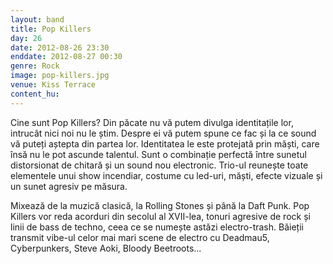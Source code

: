 ```yaml
---
layout: band
title: Pop Killers
day: 26
date: 2012-08-26 23:30
enddate: 2012-08-27 00:30
genre: Rock
image: pop-killers.jpg
venue: Kiss Terrace
content_hu: 
---
```


Cine sunt Pop Killers? Din păcate nu vă putem divulga identitațile lor, intrucât nici noi nu le știm. Despre ei vă putem spune ce fac și la ce sound vă puteți aștepta din partea lor. Identitatea le este protejată prin măști, care însă nu le pot ascunde talentul.  Sunt o combinație perfectă între sunetul distorsionat de chitară și un sound nou electronic. Trio-ul reunește toate elementele unui show incendiar, costume cu led-uri, măști, efecte vizuale și un sunet agresiv pe măsura. 

Mixează de la muzică clasică, la Rolling Stones și până la Daft Punk. Pop Killers vor reda acorduri din secolul al XVII-lea, tonuri agresive de rock și linii de bass de techno, ceea ce se numește astăzi electro-trash. Băieții transmit vibe-ul celor mai mari scene de electro cu Deadmau5, Cyberpunkers, Steve Aoki, Bloody Beetroots...